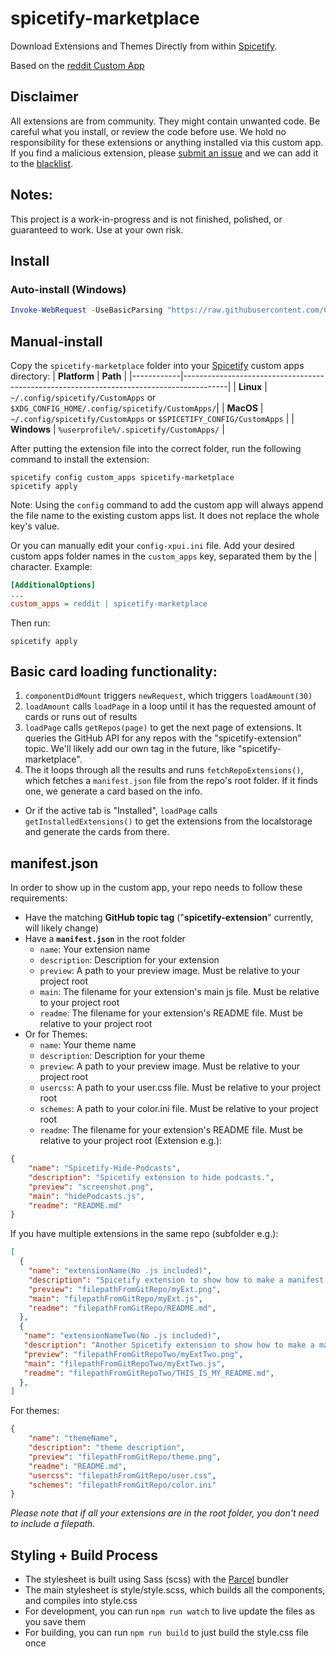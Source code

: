 # spicetify-marketplace
Download Extensions and Themes Directly from within [Spicetify](https://github.com/khanhas/spicetify-cli). 

Based on the [reddit Custom App](https://github.com/khanhas/spicetify-cli/wiki/Custom-Apps#reddit)

## Disclaimer
All extensions are from community. They might contain unwanted code. Be careful what you install, or review the code before use. We hold no responsibility for these extensions or anything installed via this custom app. If you find a malicious extension, please [submit an issue](https://github.com/CharlieS1103/spicetify-marketplace/issues/new?template=malicious-extension-report.md) and we can add it to the [blacklist](blacklist.json). 

## Notes: 
This project is a work-in-progress and is not finished, polished, or guaranteed to work. Use at your own risk. 

## Install

### Auto-install (Windows)
```powershell
Invoke-WebRequest -UseBasicParsing "https://raw.githubusercontent.com/CharlieS1103/spicetify-marketplace/master/install.ps1" | Invoke-Expression
```
## Manual-install
Copy the `spicetify-marketplace` folder into your [Spicetify](https://github.com/khanhas/spicetify-cli) custom apps directory:
| **Platform** | **Path**                                                                              |
|------------|-----------------------------------------------------------------------------------------|
| **Linux**      | `~/.config/spicetify/CustomApps` or `$XDG_CONFIG_HOME/.config/spicetify/CustomApps/`|
| **MacOS**      | `~/.config/spicetify/CustomApps` or `$SPICETIFY_CONFIG/CustomApps`                  |
| **Windows**    | `%userprofile%/.spicetify/CustomApps/`                                              |

After putting the extension file into the correct folder, run the following command to install the extension:
```
spicetify config custom_apps spicetify-marketplace
spicetify apply
```
Note: Using the `config` command to add the custom app will always append the file name to the existing custom apps list. It does not replace the whole key's value.

Or you can manually edit your `config-xpui.ini` file. Add your desired custom apps folder names in the `custom_apps` key, separated them by the | character.
Example:

```ini
[AdditionalOptions]
...
custom_apps = reddit | spicetify-marketplace
```

Then run:

```
spicetify apply
```


## Basic card loading functionality: 
1. `componentDidMount` triggers `newRequest`, which triggers `loadAmount(30)`
2. `loadAmount` calls `loadPage` in a loop until it has the requested amount of cards or runs out of results
3. `loadPage` calls `getRepos(page)` to get the next page of extensions. It queries the GitHub API for any repos with the "spicetify-extension" topic. We'll likely add our own tag in the future, like "spicetify-marketplace". 
4. The it loops through all the results and runs `fetchRepoExtensions()`, which fetches a `manifest.json` file from the repo's root folder. If it finds one, we generate a card based on the info. 
* Or if the active tab is "Installed", `loadPage` calls `getInstalledExtensions()` to get the extensions from the localstorage and generate the cards from there. 

## manifest.json
In order to show up in the custom app, your repo needs to follow these requirements:
* Have the matching **GitHub topic tag** ("**spicetify-extension**" currently, will likely change)
* Have a **`manifest.json`** in the root folder
    * `name`: Your extension name
    * `description`: Description for your extension
    * `preview`: A path to your preview image. Must be relative to your project root
    * `main`: The filename for your extension's main js file. Must be relative to your project root
    * `readme`: The filename for your extension's README file. Must be relative to your project root
* Or for Themes:
    * `name`: Your theme name
    * `description`: Description for your theme
    * `preview`: A path to your preview image. Must be relative to your project root
    * `usercss`: A path to your user.css file. Must be relative to your project root
    * `schemes`: A path to your color.ini file. Must be relative to your project root
    * `readme`: The filename for your extension's README file. Must be relative to your project root 
(Extension e.g.): 
```json
{
    "name": "Spicetify-Hide-Podcasts",
    "description": "Spicetify extension to hide podcasts.",
    "preview": "screenshot.png",
    "main": "hidePodcasts.js",
    "readme": "README.md"
}
```
If you have multiple extensions in the same repo (subfolder e.g.):
```json
[
  {
    "name": "extensionName(No .js included)",
    "description": "Spicetify extension to show how to make a manifest.",
    "preview": "filepathFromGitRepo/myExt.png",
    "main": "filepathFromGitRepo/myExt.js",
    "readme": "filepathFromGitRepo/README.md",
  },
  {
   "name": "extensionNameTwo(No .js included)",
   "description": "Another Spicetify extension to show how to make a manifest.",
   "preview": "filepathFromGitRepoTwo/myExtTwo.png",
   "main": "filepathFromGitRepoTwo/myExtTwo.js",
   "readme": "filepathFromGitRepoTwo/THIS_IS_MY_README.md",
  },
]
```
For themes:
```json
{
    "name": "themeName",
    "description": "theme description",
    "preview": "filepathFromGitRepo/theme.png",
    "readme": "README.md",
    "usercss": "filepathFromGitRepo/user.css",
    "schemes": "filepathFromGitRepo/color.ini"
}
```
_Please note that if all your extensions are in the root folder, you don't need to include a filepath._

## Styling + Build Process
- The stylesheet is built using Sass (scss) with the [Parcel](https://parceljs.org/) bundler
- The main stylesheet is style/style.scss, which builds all the components, and compiles into style.css
- For development, you can run `npm run watch` to live update the files as you save them
- For building, you can run `npm run build` to just build the style.css file once
